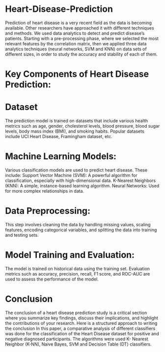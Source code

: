 # Heart-Disease-Prediction
Prediction of heart disease is a very recent field as the data is becoming available. Other researchers have approached it with different techniques and methods. We used data analytics to detect and predict disease’s patients. Starting with a pre-processing phase, where we selected the most relevant features by the correlation matrix, then we applied three data analytics techniques (neural networks, SVM and KNN) on data sets of different sizes, in order to study the accuracy and stability of each of them.

# Key Components of Heart Disease Prediction:
# Dataset
The prediction model is trained on datasets that include various health metrics such as age, gender, cholesterol levels, blood pressure, blood sugar levels, body mass index (BMI), and smoking habits. Popular datasets include UCI Heart Disease, Framingham dataset, etc.

# Machine Learning Models: 
Various classification models are used to predict heart disease. These include:
Support Vector Machine (SVM): A powerful algorithm for classification, especially with high-dimensional data.
K-Nearest Neighbors (KNN): A simple, instance-based learning algorithm.
Neural Networks: Used for more complex relationships in data.

# Data Preprocessing: 
This step involves cleaning the data by handling missing values, scaling features, encoding categorical variables, and splitting the data into training and testing sets.

# Model Training and Evaluation:
The model is trained on historical data using the training set.
Evaluation metrics such as accuracy, precision, recall, F1 score, and ROC-AUC are used to assess the performance of the model.

# Conclusion
The conclusion of a heart disease prediction study is a critical section where you summarize key findings, discuss their implications, and highlight the contributions of your research. Here is a structured approach to writing the conclusion In this paper, a comparative analysis of different classifiers was done for the classification of the Heart Disease dataset for positive and negative diagnosed participants. The algorithms were used K- Nearest Neighbor (K-NN), Naive Bayes, SVM and Decision Table (DT) classifiers.
